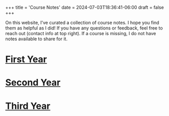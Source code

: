 +++
title = 'Course Notes'
date = 2024-07-03T18:36:41-06:00
draft = false
+++

On this website, I've curated a collection of course notes. I hope you find them as helpful as I did! If you have any questions or feedback, feel free to reach out (contact info at top right). If a course is missing, I do not have notes available to share for it. 

# [First Year](/notes/year-one/) 

# [Second Year](/notes/year-two/) 

# [Third Year](/notes/year-three/)
